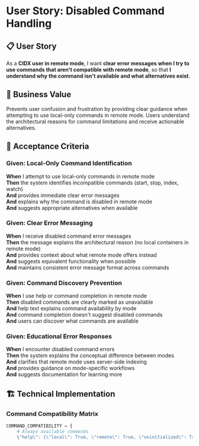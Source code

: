 # User Story: Disabled Command Handling

## 📋 **User Story**

As a **CIDX user in remote mode**, I want **clear error messages when I try to use commands that aren't compatible with remote mode**, so that **I understand why the command isn't available and what alternatives exist**.

## 🎯 **Business Value**

Prevents user confusion and frustration by providing clear guidance when attempting to use local-only commands in remote mode. Users understand the architectural reasons for command limitations and receive actionable alternatives.

## 📝 **Acceptance Criteria**

### Given: Local-Only Command Identification
**When** I attempt to use local-only commands in remote mode  
**Then** the system identifies incompatible commands (start, stop, index, watch)  
**And** provides immediate clear error messages  
**And** explains why the command is disabled in remote mode  
**And** suggests appropriate alternatives when available  

### Given: Clear Error Messaging
**When** I receive disabled command error messages  
**Then** the message explains the architectural reason (no local containers in remote mode)  
**And** provides context about what remote mode offers instead  
**And** suggests equivalent functionality when possible  
**And** maintains consistent error message format across commands  

### Given: Command Discovery Prevention
**When** I use help or command completion in remote mode  
**Then** disabled commands are clearly marked as unavailable  
**And** help text explains command availability by mode  
**And** command completion doesn't suggest disabled commands  
**And** users can discover what commands are available  

### Given: Educational Error Responses
**When** I encounter disabled command errors  
**Then** the system explains the conceptual difference between modes  
**And** clarifies that remote mode uses server-side indexing  
**And** provides guidance on mode-specific workflows  
**And** suggests documentation for learning more  

## 🏗️ **Technical Implementation**

### Command Compatibility Matrix
```python
COMMAND_COMPATIBILITY = {
    # Always available commands
    \"help\": {\"local\": True, \"remote\": True, \"uninitialized\": True},\n    \"version\": {\"local\": True, \"remote\": True, \"uninitialized\": True},\n    \n    # Core functionality commands\n    \"query\": {\"local\": True, \"remote\": True, \"uninitialized\": False},\n    \n    # Initialization commands\n    \"init\": {\"local\": True, \"remote\": True, \"uninitialized\": True},\n    \n    # Local-only infrastructure commands\n    \"start\": {\"local\": True, \"remote\": False, \"uninitialized\": False},\n    \"stop\": {\"local\": True, \"remote\": False, \"uninitialized\": False},\n    \"index\": {\"local\": True, \"remote\": False, \"uninitialized\": False},\n    \"watch\": {\"local\": True, \"remote\": False, \"uninitialized\": False},\n    \n    # Mode-adapted commands (different behavior per mode)\n    \"status\": {\"local\": True, \"remote\": True, \"uninitialized\": False},\n    \"uninstall\": {\"local\": True, \"remote\": True, \"uninitialized\": False},\n}\n\nCOMMAND_ALTERNATIVES = {\n    \"start\": \"Remote mode uses server-side containers. Use 'cidx query' directly.\",\n    \"stop\": \"Remote mode doesn't manage local containers. Server containers are always available.\",\n    \"index\": \"Remote mode uses server-side indexing. Repository linking provides access to indexed content.\",\n    \"watch\": \"Remote mode doesn't support file watching. Query server indexes directly for latest content.\",\n}\n```\n\n### Command Compatibility Decorator\n```python\ndef require_mode(*allowed_modes):\n    \"\"\"Decorator to enforce command mode compatibility.\"\"\"\n    def decorator(command_func):\n        @functools.wraps(command_func)\n        def wrapper(*args, **kwargs):\n            ctx = click.get_current_context()\n            current_mode = ctx.obj.get('mode')\n            \n            if current_mode not in allowed_modes:\n                command_name = ctx.info_name\n                raise DisabledCommandError(command_name, current_mode, allowed_modes)\n            \n            return command_func(*args, **kwargs)\n        return wrapper\n    return decorator\n\n# Usage examples\n@cli.command(\"start\")\n@require_mode(\"local\")\ndef start_command():\n    \"\"\"Start local CIDX services (local mode only).\"\"\"\n    # Implementation...\n\n@cli.command(\"query\")\n@require_mode(\"local\", \"remote\")\ndef query_command():\n    \"\"\"Execute semantic search (available in both modes).\"\"\"\n    # Implementation...\n```\n\n### Custom Exception Classes\n```python\nclass DisabledCommandError(ClickException):\n    \"\"\"Exception for commands disabled in current mode.\"\"\"\n    \n    def __init__(self, command_name: str, current_mode: str, allowed_modes: List[str]):\n        self.command_name = command_name\n        self.current_mode = current_mode\n        self.allowed_modes = allowed_modes\n        \n        # Generate helpful error message\n        message = self._generate_error_message()\n        super().__init__(message)\n    \n    def _generate_error_message(self) -> str:\n        \"\"\"Generate contextual error message with alternatives.\"\"\"\n        mode_description = {\n            \"local\": \"local mode (using containers and local indexing)\",\n            \"remote\": \"remote mode (using server-side repositories)\",\n            \"uninitialized\": \"uninitialized repository\"\n        }\n        \n        base_message = (\n            f\"Command '{self.command_name}' is not available in {mode_description[self.current_mode]}. \"\n            f\"This command requires: {', '.join(self.allowed_modes)}.\"\n        )\n        \n        # Add specific guidance for common commands\n        alternative = COMMAND_ALTERNATIVES.get(self.command_name)\n        if alternative:\n            base_message += f\"\\n\\n💡 {alternative}\"\n        \n        # Add mode-specific guidance\n        if self.current_mode == \"remote\":\n            base_message += (\n                \"\\n\\nℹ️ Remote mode connects to server-side repositories and doesn't manage local containers. \"\n                \"Use 'cidx query' to search remote indexes or 'cidx status' to see remote repository information.\"\n            )\n        \n        return base_message\n```\n\n### Help System Integration\n```python\nclass ModeAwareHelpFormatter(click.HelpFormatter):\n    \"\"\"Help formatter that shows command availability by mode.\"\"\"\n    \n    def write_usage(self, prog, args='', prefix='Usage: '):\n        ctx = click.get_current_context()\n        current_mode = ctx.obj.get('mode', 'unknown')\n        \n        # Add mode indicator to usage line\n        mode_indicator = f\" [Current mode: {current_mode}]\"\n        super().write_usage(prog, args, prefix + mode_indicator)\n    \n    def write_heading(self, heading):\n        if heading == \"Commands\":\n            ctx = click.get_current_context()\n            current_mode = ctx.obj.get('mode')\n            \n            super().write_heading(\"Available Commands\")\n            if current_mode:\n                self.write(f\"\\n  Commands available in {current_mode} mode:\\n\")\n        else:\n            super().write_heading(heading)\n```\n\n## 🧪 **Testing Requirements**\n\n### Unit Tests\n- ✅ Command compatibility matrix validation for all modes\n- ✅ DisabledCommandError exception generation with appropriate messages\n- ✅ Mode requirement decorator functionality\n- ✅ Help system integration with mode awareness\n\n### Integration Tests\n- ✅ End-to-end disabled command scenarios in remote mode\n- ✅ Error message clarity and actionability\n- ✅ Help command output in different modes\n- ✅ Command completion behavior (if implemented)\n\n### User Experience Tests\n- ✅ Error message comprehensibility for non-technical users\n- ✅ Alternative suggestion accuracy and usefulness\n- ✅ Consistency of error format across different disabled commands\n- ✅ Help system utility for discovering available commands\n\n## ⚙️ **Implementation Pseudocode**\n\n### Command Execution Validation\n```\nFUNCTION validate_command_compatibility(command_name, current_mode):\n    compatibility = COMMAND_COMPATIBILITY.get(command_name)\n    \n    IF NOT compatibility:\n        RAISE UnknownCommandError(command_name)\n    \n    IF NOT compatibility.get(current_mode, False):\n        allowed_modes = [mode for mode, allowed in compatibility.items() if allowed]\n        RAISE DisabledCommandError(command_name, current_mode, allowed_modes)\n    \n    RETURN True  # Command is compatible\n```\n\n### Error Message Generation\n```\nFUNCTION generate_disabled_command_message(command_name, current_mode):\n    base_message = f\"Command '{command_name}' not available in {current_mode} mode.\"\n    \n    # Add specific alternative if available\n    IF command_name IN COMMAND_ALTERNATIVES:\n        alternative = COMMAND_ALTERNATIVES[command_name]\n        base_message += f\"\\n\\n💡 {alternative}\"\n    \n    # Add mode-specific context\n    IF current_mode == \"remote\":\n        base_message += \"\\n\\nℹ️ Remote mode uses server-side indexing...\"\n    \n    RETURN base_message\n```\n\n## ⚠️ **Edge Cases and Error Handling**\n\n### Unknown Commands\n- Commands not in compatibility matrix -> standard Click \"No such command\" error\n- Typos in command names -> suggest closest valid command name\n- Custom commands or plugins -> handle gracefully with mode checking\n\n### Mode Transition Scenarios\n- User switches from local to remote -> commands that worked before now disabled\n- Provide migration guidance for common workflow patterns\n- Clear explanation of architectural differences between modes\n\n### Help System Edge Cases\n- Mode detection failures -> show all commands with mode requirements\n- Uninitialized repositories -> show initialization options prominently\n- Multiple configuration types -> clear precedence explanation\n\n### Error Message Localization\n- Consistent terminology across all error messages\n- Technical accuracy without overwhelming users\n- Actionable suggestions that actually work\n- Links to documentation when appropriate\n\n## 📊 **Definition of Done**\n\n- ✅ Command compatibility matrix defined for all CIDX commands\n- ✅ DisabledCommandError exception class with contextual messages\n- ✅ Mode requirement decorator implemented and applied to relevant commands\n- ✅ Help system enhanced with mode awareness\n- ✅ Error messages provide clear alternatives and explanations\n- ✅ Comprehensive testing of disabled command scenarios\n- ✅ User experience validation of error message clarity\n- ✅ Integration with existing Click CLI framework\n- ✅ Documentation updated with command availability by mode\n- ✅ Code review confirms user experience and error handling quality